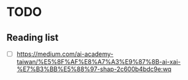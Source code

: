 # TODO

## Reading list
- [ ] https://medium.com/ai-academy-taiwan/%E5%8F%AF%E8%A7%A3%E9%87%8B-ai-xai-%E7%B3%BB%E5%88%97-shap-2c600b4bdc9e:wq
